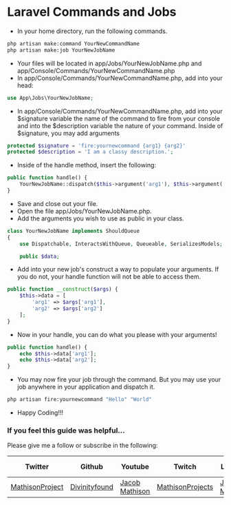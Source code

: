 # Laravel Commands and Jobs

- In your home directory, run the following commands.

```sh
php artisan make:command YourNewCommandName
php artisan make:job YourNewJobName
```

- Your files will be located in app/Jobs/YourNewJobName.php and app/Console/Commands/YourNewCommandName.php
- In app/Console/Commands/YourNewCommandName.php, add into your head:

```php
use App\Jobs\YourNewJobName;
```

- In app/Console/Commands/YourNewCommandName.php, add into your $signature variable the name of the command to fire from your console and into the $description variable the nature of your command. Inside of $signature, you may add arguments

```php
protected $signature = 'fire:yournewcommand {arg1} {arg2}'
protected $description = 'I am a classy description.';
```

- Inside of the handle method, insert the following:

```php
public function handle() {
	YourNewJobName::dispatch($this->argument('arg1'), $this->argument('arg2'));
}
```

- Save and close out your file.
- Open the file app/Jobs/YourNewJobName.php.
- Add the arguments you wish to use as public in your class.

```php
class YourNewJobName implements ShouldQueue
{
    use Dispatchable, InteractsWithQueue, Queueable, SerializesModels;

    public $data;
```

- Add into your new job's construct a way to populate your arguments. If you do not, your handle function will not be able to access them.

```php
public function __construct($args) {
	$this->data = [
		'arg1' => $args['arg1'],
		'arg2' => $args['arg2']
	];
}
```

- Now in your handle, you can do what you please with your arguments!

```php
public function handle() {
	echo $this->data['arg1'];
	echo $this->data['arg2'];
}
```

- You may now fire your job through the command. But you may use your job anywhere in your application and dispatch it.

```sh
php artisan fire:yournewcommand "Hello" "World"
```

- Happy Coding!!!

### If you feel this guide was helpful...

Please give me a follow or subscribe in the following:

|Twitter|Github|Youtube|Twitch|Linkedin|Personal Site|
| ----- | ---- | ----- | ---- | ------ | ----------- |
|[MathisonProject](https://twitter.com/MathisonProject)|[Divinityfound](https://github.com/Divinityfound)|[Jacob Mathison](https://www.youtube.com/channel/UCNNxB1TRbdJxE_y51sJb9DA)|[MathisonProjects](http://twitch.tv/mathisonprojects)|[Jacob Mathison](https://www.linkedin.com/in/jacob-mathison-62359912/)|[Mathison Projects](http://mathisonprojects.com)|